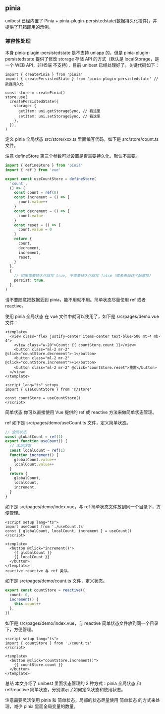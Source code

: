 ## pinia

unibest 已经内置了 Pinia + pinia-plugin-persistedstate(数据持久化插件)，并提供了开箱即用的示例。

### 兼容性处理

本身 pinia-plugin-persistedstate 是不支持 uniapp 的，但是 pinia-plugin-persistedstate 提供了修改 storage 存储 API 的方式（默认是 localStorage，是一个 WEB API，非H5端 不支持），目前 unibest 已经处理好了。关键代码如下：

```
import { createPinia } from 'pinia'
import { createPersistedState } from 'pinia-plugin-persistedstate' // 数据持久化

const store = createPinia()
store.use(
  createPersistedState({
    storage: {
      getItem: uni.getStorageSync, // 看这里
      setItem: uni.setStorageSync, // 看这里
    },
  }),
)
```

定义 pinia 全局状态
src/store/xxx.ts 里面编写代码，如下是 src/store/count.ts 文件。

注意 defineStore 第三个参数可以设置是否需要持久化，默认不需要。

```ts
import { defineStore } from 'pinia'
import { ref } from 'vue'

export const useCountStore = defineStore(
  'count',
  () => {
    const count = ref(0)
    const increment = () => {
      count.value++
    }
    const decrement = () => {
      count.value--
    }
    const reset = () => {
      count.value = 0
    }
    return {
      count,
      decrement,
      increment,
      reset,
    }
  },
  {
    // 如果需要持久化就写 true, 不需要持久化就写 false（或者去掉这个配置项）
    persist: true,
  },
)
```

请不要随意把数据丢到 pinia，能不用就不用。简单状态尽量使用 ref 或者 reactive。

使用 pinia 全局状态
在 vue 文件中就可以使用了，如下是 src/pages/demo.vue 文件：

```vue
<template>
  <view class="flex justify-center items-center text-blue-500 mt-4 mb-4">
    <view class="w-20">Count: {{ countStore.count }}</view>
    <button class="ml-2 mr-2" @click="countStore.decrement">-1</button>
    <button class="ml-2 mr-2" @click="countStore.increment">+1</button>
    <button class="ml-2 mr-2" @click="countStore.reset">重置</button>
  </view>
</template>

<script lang="ts" setup>
import { useCountStore } from '@/store'

const countStore = useCountStore()
</script>
```

简单状态
你可以直接使用 Vue 提供的 ref 或 reactive 方法来做简单状态管理。

ref
如下是 src/pages/demo/useCount.ts 文件，定义简单状态。

```ts
// 全局状态
const globalCount = ref(1)
export function useCount() {
  // 本地状态
  const localCount = ref(1)
  function increment() {
    globalCount.value++
    localCount.value++
  }
  return {
    globalCount,
    localCount,
    increment,
  }
}
```

如下是 src/pages/demo/index.vue，与 ref 简单状态文件放到同一个目录下，方便管理。

```vue
<script setup lang="ts">
import useCount from './useCount.ts'
const { globalCount, localCount, increment } = useCount()
</script>

<template>
  <button @click="increment()">
    {{ globalCount }}
    {{ localCount }}
  </button>
</template>
reactive reactive 与 ref 类似。
```

如下是 src/pages/demo/count.ts 文件，定义状态。

```ts
export const countStore = reactive({
  count: 0,
  increment() {
    this.count++
  },
})
```

如下是 src/pages/demo/index.vue，与 reactive 简单状态文件放到同一个目录下，方便管理。

```vue
<script setup lang="ts">
import { countStore } from './count.ts'
</script>

<template>
  <button @click="countStore.increment()">
    {{ countStore.count }}
  </button>
</template>
```

总结
本文介绍了 unibest 里面状态管理的 2 种方式：pinia 全局状态 和 ref\reactive 简单状态，分别演示了如何定义状态和使用状态。

注意需要灵活使用 pinia 和 简单状态，局部的状态尽量使用 简单状态 的方式来处理，减少 pinia 里面全局变量的数量。
